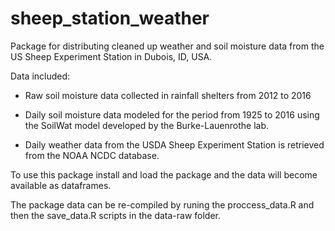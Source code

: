 # sheep_station_weather

<!-- badges: start -->
<!-- badges: end -->

Package for distributing cleaned up weather and soil moisture data from the US Sheep Experiment Station in Dubois, ID, USA.  

Data included: 

- Raw soil moisture data collected in rainfall shelters from 2012 to 2016

- Daily soil moisture data modeled for the period from 1925 to 2016 using the SoilWat model developed by the Burke-Lauenrothe lab.

- Daily weather data from the USDA Sheep Experiment Station is retrieved from the NOAA NCDC database. 

To use this package install and load the package and the data will become available as dataframes. 

The package data can be re-compiled by runing the proccess_data.R and then the save_data.R scripts in the data-raw folder. 


